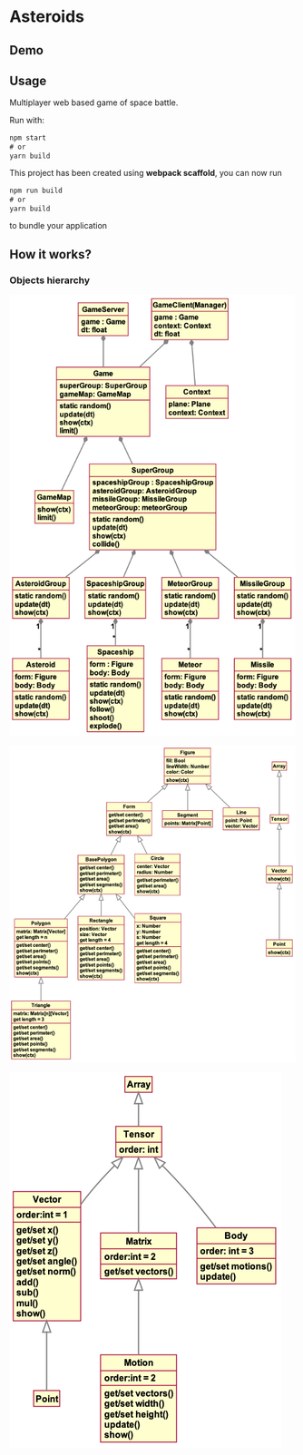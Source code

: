 # Asteroids

## Demo


## Usage
Multiplayer web based game of space battle.

Run with:
```
npm start
# or
yarn build
```

This project has been created using **webpack scaffold**, you can now run

```
npm run build
# or
yarn build
```

to bundle your application

## How it works?

### Objects hierarchy 

![asteroids](./out/uml/asteroids/asteroids.png)

![forms](./out/uml/forms/forms.png)

![maths](./out/uml/maths/maths.png)

